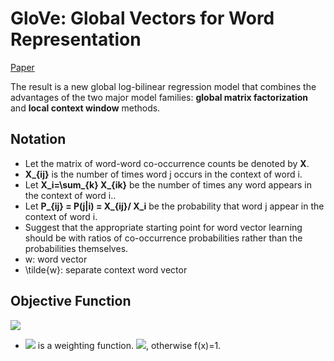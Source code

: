 # GloVe: Global Vectors for Word Representation

[Paper](https://nlp.stanford.edu/pubs/glove.pdf)

The result is a new global log-bilinear regression model that combines the advantages of the two major model families: **global matrix factorization** and **local context window** methods.

## Notation
* Let the matrix of word-word co-occurrence counts be denoted by **X**. 
* **X_{ij}** is the number of times word j occurs in the context of word i. 
* Let **X_i=\sum_{k} X_{ik}** be the number of times any word appears in the context of word i..
* Let **P_{ij} = P(j|i) = X_{ij}/ X_i** be the probability that word j appear in the context of word i.
* Suggest that the appropriate starting point for word vector learning should be with ratios of co-occurrence probabilities rather than the probabilities themselves.
* w: word vector
* \tilde{w}: separate context word vector

## Objective Function
<img src="http://latex.codecogs.com/gif.latex?J=\sum_{i,j=1}^V f(X_{ij}) (w_i^T\tilde{w}_j + b_i+\tilde{b}_j - \log{X_{ij}})^2" border="0"/>

* <img src="http://latex.codecogs.com/gif.latex?f(X)" border="0"/> is a weighting function. <img src="http://latex.codecogs.com/gif.latex?f(x) = (x/x_{max})^{\alpha} \quad \text{if} \quad x< x_{max}" border="0"/>, otherwise f(x)=1.

